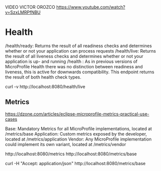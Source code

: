 
VIDEO
VICTOR OROZCO
https://www.youtube.com/watch?v=SzxLMRPfNBU

# Health
/health/ready: Returns the result of all readiness checks and determines whether or not your application can process requests
/health/live: Returns the result of all liveness checks and determines whether or not your application is up- and running
/health : As in previous versions of MicroProfile Health there was no distinction between readiness and liveness, this is active for downwards compatibility. This endpoint returns the result of both health check types.

curl -v http://localhost:8080/health/live


## Metrics
https://dzone.com/articles/eclipse-microprofile-metrics-practical-use-cases
    
Base: Mandatory Metrics for all MicroProfile implementations, located at /metrics/base
Application: Custom metrics exposed by the developer, located at /metrics/application
Vendor: Any MicroProfile implementation could implement its own variant, located at /metrics/vendor

http://localhost:8080/metrics
http://localhost:8080/metrics/base

curl -H "Accept: application/json" http://localhost:8080/metrics/base